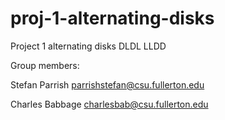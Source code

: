 # proj-1-alternating-disks
Project 1 alternating disks DLDL LLDD

Group members:

Stefan Parrish parrishstefan@csu.fullerton.edu

Charles Babbage charlesbab@csu.fullerton.edu
